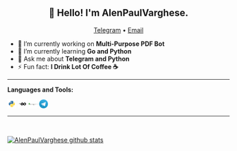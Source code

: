 <h2 align="center">👋 Hello! I'm AlenPaulVarghese.</h2>
<p align="center">
  <a href="https://t.me/starktm1">Telegram</a> •
  <a href="mailto:alenpaul2001@gmail.com?subject=Hello%20There&body=Lorem%20Ipsum%20is%20great%20!!">Email</a>
</p>


- 🔭 I’m currently working on **Multi-Purpose PDF Bot**
- 🌱 I’m currently learning **Go and Python**
- 💬 Ask me about **Telegram and Python**
- ⚡ Fun fact: **I Drink Lot Of Coffee ☕**

-------


**Languages and Tools:**  

<code><img height="20" src="https://raw.githubusercontent.com/github/explore/80688e429a7d4ef2fca1e82350fe8e3517d3494d/topics/python/python.png"></code>
<code><img height="20" src="https://raw.githubusercontent.com/github/explore/80688e429a7d4ef2fca1e82350fe8e3517d3494d/topics/go/go.png"></code>
<code><img height="20" src="https://raw.githubusercontent.com/github/explore/80688e429a7d4ef2fca1e82350fe8e3517d3494d/topics/mongodb/mongodb.png"></code>
<code><img height="20" src="https://raw.githubusercontent.com/github/explore/80688e429a7d4ef2fca1e82350fe8e3517d3494d/topics/telegram/telegram.png"></code>  


-------

<br />

[![AlenPaulVarghese github stats](https://github-readme-stats.vercel.app/api?username=alenpaul2001&count_private=true&show_icons=true&theme=radical)](https://github.com/alenpaul2001)
